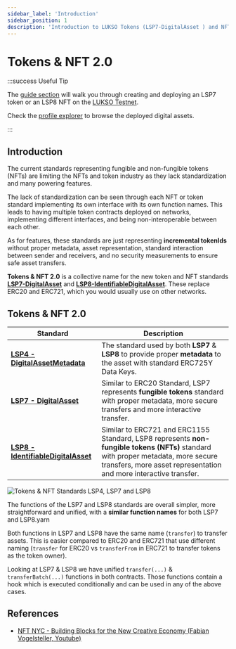 ```yaml
---
sidebar_label: 'Introduction'
sidebar_position: 1
description: 'Introduction to LUKSO Tokens (LSP7-DigitalAsset ) and NFTs 2.0 (LSP8-IdentifiableDigitalAsset).'
---
```


# Tokens & NFT 2.0

:::success Useful Tip

The [guide section](../../learn/digital-assets/token/create-lsp7-token.md) will walk you through creating and deploying an LSP7 token or an LSP8 NFT on the [LUKSO Testnet](../../networks/testnet/parameters.md).

Check the [profile explorer](https://universalprofile.cloud/) to browse the deployed digital assets.

:::

## Introduction

The current standards representing fungible and non-fungible tokens (NFTs) are limiting the NFTs and token industry as they lack standardization and many powering features.

The lack of standardization can be seen through each NFT or token standard implementing its own interface with its own function names. This leads to having multiple token contracts deployed on networks, implementing different interfaces, and being non-interoperable between each other.

As for features, these standards are just representing **incremental tokenIds** without proper metadata, asset representation, standard interaction between sender and receivers, and no security measurements to ensure safe asset transfers.

**Tokens & NFT 2.0** is a collective name for the new token and NFT standards **[LSP7-DigitalAsset](https://github.com/lukso-network/LIPs/blob/main/LSPs/LSP-7-DigitalAsset.md)** and **[LSP8-IdentifiableDigitalAsset](https://github.com/lukso-network/LIPs/blob/main/LSPs/LSP-8-IdentifiableDigitalAsset.md)**. These replace ERC20 and ERC721, which you would usually use on other networks.

## Tokens & NFT 2.0

| Standard                                                                    | Description                                                                                                                                                                                           |
| --------------------------------------------------------------------------- | ----------------------------------------------------------------------------------------------------------------------------------------------------------------------------------------------------- |
| **[ LSP4 - DigitalAssetMetadata ](./LSP4-Digital-Asset-Metadata.md)**       | The standard used by both **LSP7** & **LSP8** to provide proper **metadata** to the asset with standard ERC725Y Data Keys.                                                                            |
| **[LSP7 - DigitalAsset](./LSP7-Digital-Asset.md)**                          | Similar to ERC20 Standard, LSP7 represents **fungible tokens** standard with proper metadata, more secure transfers and more interactive transfer.                                                    |
| **[LSP8 - IdentifiableDigitalAsset](./LSP8-Identifiable-Digital-Asset.md)** | Similar to ERC721 and ERC1155 Standard, LSP8 represents **non-fungible tokens (NFTs)** standard with proper metadata, more secure transfers, more asset representation and more interactive transfer. |

![Tokens & NFT Standards LSP4, LSP7 and LSP8](/img/standards/LUKSO-Tokens-NFT-Standards.jpeg)

The functions of the LSP7 and LSP8 standards are overall simpler, more straightforward and unified, with a **similar function names** for both LSP7 and LSP8.yarn

Both functions in LSP7 and LSP8 have the same name (`transfer`) to transfer assets. This is easier compared to ERC20 and ERC721 that use different naming (`transfer` for ERC20 vs `transferFrom` in ERC721 to transfer tokens as the token owner).

Looking at LSP7 & LSP8 we have unified `transfer(...)` & `transferBatch(...)` functions in both contracts. Those functions contain a hook which is executed conditionally and can be used in any of the above cases.

## References

- [NFT NYC - Building Blocks for the New Creative Economy (Fabian Vogelsteller, Youtube)](https://www.youtube.com/watch?v=skA4Y-vvt5s)
